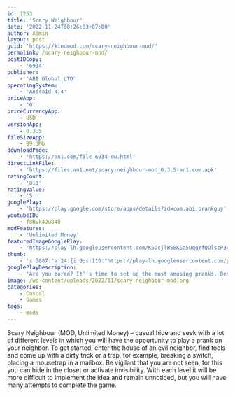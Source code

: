 ```yaml
---
id: 1253
title: 'Scary Neighbour'
date: '2022-11-24T08:26:03+07:00'
author: Admin
layout: post
guid: 'https://kindmod.com/scary-neighbour-mod/'
permalink: /scary-neighbour-mod/
postIDCopy:
    - '6934'
publisher:
    - 'ABI Global LTD'
operatingSystem:
    - 'Android 4.4'
priceApp:
    - '0'
priceCurrencyApp:
    - USD
versionApp:
    - 0.3.5
fileSizeApp:
    - 99.3Mb
downloadPage:
    - 'https://an1.com/file_6934-dw.html'
directLinkFile:
    - 'https://files.an1.net/scary-neighbour-mod_0.3.5-an1.com.apk'
ratingCount:
    - '813'
ratingValue:
    - '5'
googlePlay:
    - 'https://play.google.com/store/apps/details?id=com.abi.prankguy'
youtubeID:
    - f8Hvk4Ju848
modFeatures:
    - 'Unlimited Money'
featuredImageGooglePlay:
    - 'https://play-lh.googleusercontent.com/K5DcjlW58KSa5UqgYfQOlscP3eNe-Kfl6C6Tuqd4xjzn9su_iOV8urg8wnDrc_wC0Dk'
thumb:
    - 's:3087:"a:24:{i:0;s:116:"https://play-lh.googleusercontent.com/pYWGroYuS61DiuDDwZeOEq0qdMFKdlv5rnYTE5bg6jPHlqL8bcagT2-YNB9z5tX9asJ9=w526-h296";i:1;s:114:"https://play-lh.googleusercontent.com/ijjQt3xzYtWsAAL5QHNusGwavdrkkhIYGmex_mrhbjzpP4cEW1YEYzsr4l6YzKuvQg=w526-h296";i:2;s:116:"https://play-lh.googleusercontent.com/LI37Thc77k-8z9vQOQPId-QWDSbr0A4MCZkYNiH-O53iNG4-_eHOV7DTWgQ4T41e5ZGc=w526-h296";i:3;s:115:"https://play-lh.googleusercontent.com/NO50O1utR6j43TEU6RCG3eygppMTdGSeH4gR8QvrzVdy2Ds8hhY1nfILt5SepaX_QZY=w526-h296";i:4;s:116:"https://play-lh.googleusercontent.com/N1VsoZC2BgsMn1P3CXo2dvqfx5TMWPy8wr4vr-fji2Mp_O1NpUupjyuo2IJGt02E3tWk=w526-h296";i:5;s:115:"https://play-lh.googleusercontent.com/x-a_JebZfcqVPCDDOH45QweM7D4IcXkdoRyVbYaZQbBtEd5WU2_bTfNpC2ZJWC6Rd6I=w526-h296";i:6;s:115:"https://play-lh.googleusercontent.com/zDyLMrUnDWMFAmUmNMV_eYVrR6LmLRIWZTTCzgFM6fmaNqa-X4y0qa3kmO1iknjQ4yU=w526-h296";i:7;s:116:"https://play-lh.googleusercontent.com/8p-HTBbxhbm0t2n9daymAkm47zTcoJGnj7dc_UITvUd7t50OI30-vCR8uMNvz6OasBNm=w526-h296";i:8;s:114:"https://play-lh.googleusercontent.com/Q6a0CcBf1Ed6Jjuo55sp3yyDOKoPnEQdmbX0LR1SGnyLlLxqtZ4aozq6F9RfsOihCg=w526-h296";i:9;s:114:"https://play-lh.googleusercontent.com/Jp3JzBkVNYKss9FSgDZfUI291seRD-rw5XL0rnkhW1QLkqWIdZYZMd9qC2A2bfR_yA=w526-h296";i:10;s:114:"https://play-lh.googleusercontent.com/qrU6B4X7uxwPHtLSP--00uDt3KRPxkRxKCSaR8jhzLQos9ItloEsD96Yl8qtT7ygnQ=w526-h296";i:11;s:114:"https://play-lh.googleusercontent.com/0XcFGJjfDtCeoz3eF-fcAzKz4E2Zjuus2L7FdrKuNvz5dWCJ7n8i_0xglGsNC1kEiw=w526-h296";i:12;s:115:"https://play-lh.googleusercontent.com/RFRVsl5sXX0I5UzTjCznh91rS1xGFYIBq5vsdqVUXjilrMPA6vwqDTBOsnxEBHHwXSM=w526-h296";i:13;s:114:"https://play-lh.googleusercontent.com/aXsqbRFeMLCdF1PKw8zpyjtrIOxSmXgGhhCEKfTpy8Hc9UgUDp74jIC0uEP-YQhncw=w526-h296";i:14;s:115:"https://play-lh.googleusercontent.com/31rWbpeLeREGqygdXj_4q5yJIshgei8tenCFR-tSidwjsnvkLwp9-4jkUINh9ITYl5A=w526-h296";i:15;s:114:"https://play-lh.googleusercontent.com/RtKEEctxth_QVf4OQewCxhGZ9gAgKEQjjzV_RIFZHUsPgvbegGVeLzq1LJPgAQjKeA=w526-h296";i:16;s:115:"https://play-lh.googleusercontent.com/9QF_I9dbIOVCmIAxV17wzkYeopnacztqsuTYFJX8RGYN7xeR6exwO9RQeq1hcWLavso=w526-h296";i:17;s:115:"https://play-lh.googleusercontent.com/Xsa6v7jEoAtI2qh_G0aN4dRH9vkAZ3dPNv_D1FBL6GHUB1K6cGi7nLvQX8LC1vDMWCA=w526-h296";i:18;s:115:"https://play-lh.googleusercontent.com/eaz2nyoX2l_NlsuWrU2fN000o1Cf-Jm1X-zKutGJl5G5xlVdoBR1glkTDbYNGgObNnY=w526-h296";i:19;s:115:"https://play-lh.googleusercontent.com/HAyq7__aHd2bITXHE5kuX5RLp09EyNhvS2RZLrGwkhxezZ1DqFMbyfzS4Xw_UJP9toQ=w526-h296";i:20;s:116:"https://play-lh.googleusercontent.com/WSkZ7J9UljQcUrhXAnElJFBIWB3TuMgvROAgSiEC0xD9eErYYIV4qMqju0GUJU6MbUu6=w526-h296";i:21;s:112:"https://play-lh.googleusercontent.com/qU312GR_42A4OfZn-Csv5QqpQ5G_EulFP8dPFXqrvH7AUMWcgTlpRZT94xP55xQf=w526-h296";i:22;s:114:"https://play-lh.googleusercontent.com/yU2i0uT448aS4MEkFmpJQKunv6NIKkiuMgji3p67aY8-iAPBAS1z6sMcoKLZkj4phg=w526-h296";i:23;s:115:"https://play-lh.googleusercontent.com/0GwJM8UfKO-n6LIgTNjyOcommC9kos_Tdcn2WnIt59gDT21eqid72QSUAtdWHZAUBF8=w526-h296";}";'
googlePlayDescription:
    - 'Are you bored? It''s time to set up the most amusing pranks. Design the most playful tricks to play on your neighbour.. Scary Neighbour is a hide and seek game. You would sneakily into your neighbour’s house and trick him but make sure you don’t get caught. You will play against an big, fat and hot tempered AI that would show no mercy if he catches you red handed. As the game goes on, it will get harder and harder to place traps, still, try your best and see how far you can fool your neighbour without getting caught. Besides the cool gameplay and lovely animation of the game, there are items which help you if the game is too hard to pass at some points. The items grant you special ability such as running fast like the Flash, or staying invisible for a short while or quick-hand which shortens the time taken to place traps. The fun awaits you, download now and keep the boredom at bay.. Looking for an adventurous and addictive gameplay?'
image: /wp-content/uploads/2022/11/scary-neighbour-mod.png
categories:
    - Casual
    - Games
tags:
    - mods
---
```


Scary Neighbour (MOD, Unlimited Money) – casual hide and seek with a lot of different levels in which you will have the opportunity to play a prank on your neighbor. To get started, enter the house of an evil neighbor, find tools and come up with a dirty trick or a trap, for example, breaking a switch, placing a mousetrap in a mailbox. Be vigilant that you are not seen, for this you can hide in the closet or activate invisibility. With each level it will be more difficult to implement the idea and remain unnoticed, but you will have many attempts to complete the game.
